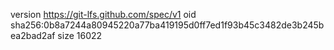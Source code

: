 version https://git-lfs.github.com/spec/v1
oid sha256:0b8a7244a80945220a77ba419195d0ff7ed1f93b45c3482de3b245bea2bad2af
size 16022
